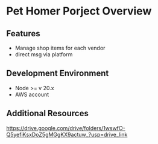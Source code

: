# Pet Homer Porject Overview

## Features
- Manage shop items for each vendor
- direct msg via platform

## Development Environment
- Node >= v 20.x
- AWS account

## Additional Resources
https://drive.google.com/drive/folders/1wswfO-Q5yefiKsxDoZ5gMGgKX9actuw_?usp=drive_link
